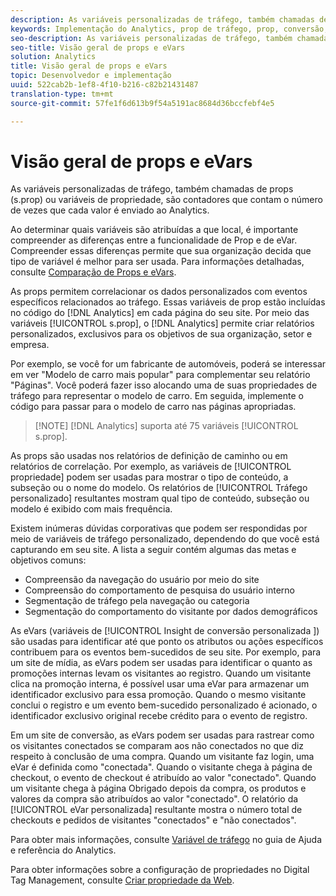 ```yaml
---
description: As variáveis personalizadas de tráfego, também chamadas de props (s.prop) ou variáveis de propriedade, são contadores que contam o número de vezes que cada valor é enviado ao Analytics.
keywords: Implementação do Analytics, prop de tráfego, prop, conversão, evar, s.prop, insight de conversão personalizada, variável de tráfego
seo-description: As variáveis personalizadas de tráfego, também chamadas de props (s.prop) ou variáveis de propriedade, são contadores que contam o número de vezes que cada valor é enviado ao Analytics.
seo-title: Visão geral de props e eVars
solution: Analytics
title: Visão geral de props e eVars
topic: Desenvolvedor e implementação
uuid: 522cab2b-1ef8-4f10-b216-c82b21431487
translation-type: tm+mt
source-git-commit: 57fe1f6d613b9f54a5191ac8684d36bccfebf4e5

---
```



# Visão geral de props e eVars

As variáveis personalizadas de tráfego, também chamadas de props (s.prop) ou variáveis de propriedade, são contadores que contam o número de vezes que cada valor é enviado ao Analytics.

Ao determinar quais variáveis são atribuídas a que local, é importante compreender as diferenças entre a funcionalidade de Prop e de eVar. Compreender essas diferenças permite que sua organização decida que tipo de variável é melhor para ser usada. Para informações detalhadas, consulte [Comparação de Props e eVars](/help/implement/analytics-terminology-basics/c-props-evars/props-vs-evars.md).

As props permitem correlacionar os dados personalizados com eventos específicos relacionados ao tráfego. Essas variáveis de prop estão incluídas no código do [!DNL Analytics] em cada página do seu site. Por meio das variáveis [!UICONTROL s.prop], o [!DNL Analytics] permite criar relatórios personalizados, exclusivos para os objetivos de sua organização, setor e empresa.

Por exemplo, se você for um fabricante de automóveis, poderá se interessar em ver "Modelo de carro mais popular" para complementar seu relatório "Páginas". Você poderá fazer isso alocando uma de suas propriedades de tráfego para representar o modelo de carro. Em seguida, implemente o código para passar para o modelo de carro nas páginas apropriadas.

> [!NOTE] [!DNL Analytics] suporta até 75 variáveis [!UICONTROL s.prop].

As props são usadas nos relatórios de definição de caminho ou em relatórios de correlação. Por exemplo, as variáveis de [!UICONTROL propriedade] podem ser usadas para mostrar o tipo de conteúdo, a subseção ou o nome do modelo. Os relatórios de [!UICONTROL Tráfego personalizado] resultantes mostram qual tipo de conteúdo, subseção ou modelo é exibido com mais frequência.

Existem inúmeras dúvidas corporativas que podem ser respondidas por meio de variáveis de tráfego personalizado, dependendo do que você está capturando em seu site. A lista a seguir contém algumas das metas e objetivos comuns:

* Compreensão da navegação do usuário por meio do site
* Compreensão do comportamento de pesquisa do usuário interno
* Segmentação de tráfego pela navegação ou categoria
* Segmentação do comportamento do visitante por dados demográficos

As eVars (variáveis de [!UICONTROL Insight de conversão personalizada ]) são usadas para identificar até que ponto os atributos ou ações específicos contribuem para os eventos bem-sucedidos de seu site. Por exemplo, para um site de mídia, as eVars podem ser usadas para identificar o quanto as promoções internas levam os visitantes ao registro. Quando um visitante clica na promoção interna, é possível usar uma eVar para armazenar um identificador exclusivo para essa promoção. Quando o mesmo visitante conclui o registro e um evento bem-sucedido personalizado é acionado, o identificador exclusivo original recebe crédito para o evento de registro.

Em um site de conversão, as eVars podem ser usadas para rastrear como os visitantes conectados se comparam aos não conectados no que diz respeito à conclusão de uma compra. Quando um visitante faz login, uma eVar é definida como "conectada". Quando o visitante chega à página de checkout, o evento de checkout é atribuído ao valor "conectado". Quando um visitante chega à página Obrigado depois da compra, os produtos e valores da compra são atribuídos ao valor "conectado". O relatório da [!UICONTROL eVar personalizada] resultante mostra o número total de checkouts e pedidos de visitantes "conectados" e "não conectados".

Para obter mais informações, consulte [Variável de tráfego](https://marketing.adobe.com/resources/help/en_US/reference/traffic_var.html) no guia de Ajuda e referência do Analytics.

Para obter informações sobre a configuração de propriedades no Digital Tag Management, consulte [Criar propriedade da Web](/help/implement/c-implement-with-dtm/t-create-web-property.md).
